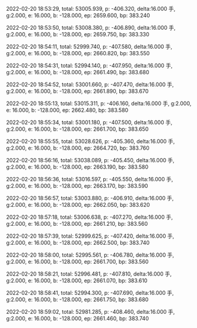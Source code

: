 2022-02-20 18:53:29, total: 53005.939, p: -406.320, delta:16.000 手, g:2.000, e: 16.000, b: -128.000, ep: 2659.600, bp: 383.240

2022-02-20 18:53:50, total: 53008.380, p: -406.890, delta:16.000 手, g:2.000, e: 16.000, b: -128.000, ep: 2659.750, bp: 383.330

2022-02-20 18:54:11, total: 52999.740, p: -407.580, delta:16.000 手, g:2.000, e: 16.000, b: -128.000, ep: 2660.820, bp: 383.550

2022-02-20 18:54:31, total: 52994.140, p: -407.950, delta:16.000 手, g:2.000, e: 16.000, b: -128.000, ep: 2661.490, bp: 383.680

2022-02-20 18:54:52, total: 53001.660, p: -407.470, delta:16.000 手, g:2.000, e: 16.000, b: -128.000, ep: 2661.890, bp: 383.670

2022-02-20 18:55:13, total: 53015.311, p: -406.160, delta:16.000 手, g:2.000, e: 16.000, b: -128.000, ep: 2662.480, bp: 383.580

2022-02-20 18:55:34, total: 53001.180, p: -407.500, delta:16.000 手, g:2.000, e: 16.000, b: -128.000, ep: 2661.700, bp: 383.650

2022-02-20 18:55:55, total: 53028.626, p: -405.360, delta:16.000 手, g:2.000, e: 16.000, b: -128.000, ep: 2664.720, bp: 383.760

2022-02-20 18:56:16, total: 53038.089, p: -405.450, delta:16.000 手, g:2.000, e: 16.000, b: -128.000, ep: 2663.190, bp: 383.580

2022-02-20 18:56:36, total: 53016.597, p: -405.550, delta:16.000 手, g:2.000, e: 16.000, b: -128.000, ep: 2663.170, bp: 383.590

2022-02-20 18:56:57, total: 53003.880, p: -406.910, delta:16.000 手, g:2.000, e: 16.000, b: -128.000, ep: 2662.050, bp: 383.620

2022-02-20 18:57:18, total: 53006.638, p: -407.270, delta:16.000 手, g:2.000, e: 16.000, b: -128.000, ep: 2661.210, bp: 383.560

2022-02-20 18:57:39, total: 52999.625, p: -407.420, delta:16.000 手, g:2.000, e: 16.000, b: -128.000, ep: 2662.500, bp: 383.740

2022-02-20 18:58:00, total: 52995.561, p: -406.780, delta:16.000 手, g:2.000, e: 16.000, b: -128.000, ep: 2661.700, bp: 383.560

2022-02-20 18:58:21, total: 52996.481, p: -407.810, delta:16.000 手, g:2.000, e: 16.000, b: -128.000, ep: 2661.070, bp: 383.610

2022-02-20 18:58:41, total: 52994.300, p: -407.690, delta:16.000 手, g:2.000, e: 16.000, b: -128.000, ep: 2661.750, bp: 383.680

2022-02-20 18:59:02, total: 52981.285, p: -408.460, delta:16.000 手, g:2.000, e: 16.000, b: -128.000, ep: 2661.460, bp: 383.740